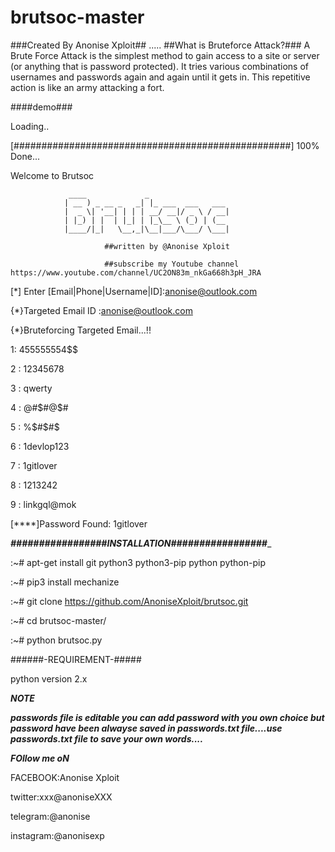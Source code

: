# brutsoc-master

###Created By Anonise Xploit##
.....
##What is Bruteforce Attack?###
A Brute Force Attack is the simplest method to gain access to a site or server (or anything that is password protected). 
It tries various combinations of usernames and passwords again and again until it gets in. This repetitive action is like 
an army attacking a fort.


####demo###

Loading..

 [##################################################] 100% Done...
 
Welcome to Brutsoc

                 ____             _                                 
                | __ ) _ __ _   _| |_ ___  ___   ___               
                |  _ \| '__| | | | __/ __|/ _ \ / __|                
                | |_) | |  | |_| | |_\__ \ (_) | (__               
                |____/|_|   \__,_|\__|___/\___/ \___|
                
                         ##written by @Anonise Xploit
                         
                         ##subscribe my Youtube channel https://www.youtube.com/channel/UC2ON83m_nkGa668h3pH_JRA
                                                                                                      
 [*] Enter [Email|Phone|Username|ID]:anonise@outlook.com

  {*}Targeted Email ID :anonise@outlook.com


  {*}Bruteforcing Targeted Email...!!
  
  
1:  455555554$$ 

2 : 12345678

3 : qwerty

4 : @#$#@$#

5 : %$#$#$

6 : 1devlop123

7 : 1gitlover

8 : 1213242

9 : linkgql@mok

 [****]Password Found:  1gitlover


___#################INSTALLATION#################____

:~# apt-get install git python3 python3-pip python python-pip

:~# pip3 install mechanize

:~# git clone https://github.com/AnoniseXploit/brutsoc.git

:~# cd brutsoc-master/

:~# python brutsoc.py


######-REQUIREMENT-#####

python version 2.x

_____NOTE_____

***passwords file is editable you can add password with you own choice but password have been alwayse saved in passwords.txt file....use  passwords.txt file to save your own words....***

_____FOllow me oN_____

FACEBOOK:Anonise Xploit

twitter:xxx@anoniseXXX

telegram:@anonise

instagram:@anonisexp
